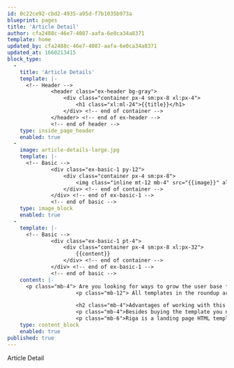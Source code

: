 ```yaml
---
id: 0c22ce92-cbd2-4935-a95d-f7b1035b973a
blueprint: pages
title: 'Article Detail'
author: cfa2488c-46e7-4087-aafa-6e0ca34a8371
template: home
updated_by: cfa2488c-46e7-4087-aafa-6e0ca34a8371
updated_at: 1660213415
block_type:
  -
    title: 'Article Details'
    template: |-
      <!-- Header -->
              <header class="ex-header bg-gray">
                  <div class="container px-4 sm:px-8 xl:px-4">
                      <h1 class="xl:ml-24">{{title}}</h1>
                  </div> <!-- end of container -->
              </header> <!-- end of ex-header -->
              <!-- end of header -->
    type: inside_page_header
    enabled: true
  -
    image: article-details-large.jpg
    template: |-
      <!-- Basic -->
              <div class="ex-basic-1 py-12">
                  <div class="container px-4 sm:px-8">
                      <img class="inline mt-12 mb-4" src="{{image}}" alt="alternative" />
                  </div> <!-- end of container -->
              </div> <!-- end of ex-basic-1 -->
              <!-- end of basic -->
    type: image_block
    enabled: true
  -
    template: |-
      <!-- Basic -->
              <div class="ex-basic-1 pt-4">
                  <div class="container px-4 sm:px-8 xl:px-32">
                      {{content}}
                  </div> <!-- end of container -->
              </div> <!-- end of ex-basic-1 -->
              <!-- end of basic -->
    content: |-
      <p class="mb-4"> Are you looking for ways to grow the user base for your mobile application? Then you have arrived at the right place. Here you will find a curated collection of landing page HTML templates that will help you build an engaging online presentation for your mobile app and convince visitors to become loyal paying users.</p>
                      <p class="mb-12"> All templates in the roundup are premium which means you need to pay for them but we're talking small amounts of money which won't break your bank account but will help authors make a living. In return you get a high quality, updated item together with high quality and very prompt technical support.</p>

                      <h2 class="mb-4">Advantages of working with this template</h2>
                      <p class="mb-4">Besides buying the template you need some basic web skills in order to customize it. Nothing too fancy HTML/CSS will do just fine and a little bit of image editing. You can always hire a web designer to help with the customization work while you provide the template and the content that is the most important.</p>
                      <p class="mb-6">Riga is a landing page HTML template made with Tailwind CSS to help you showcase your mobile app online and persuade visitors to download it from the app stores. The author used Tailwind CSS to build the template and integrated a nice animated navigation that slides from outside the screen.</p>
    type: content_block
    enabled: true
published: true
---
```

Article Detail